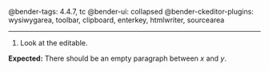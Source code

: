 @bender-tags: 4.4.7, tc
@bender-ui: collapsed
@bender-ckeditor-plugins: wysiwygarea, toolbar, clipboard, enterkey, htmlwriter, sourcearea

----

1. Look at the editable.

**Expected:** There should be an empty paragraph between _x_ and _y_.